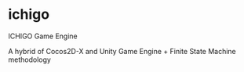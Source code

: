 # ichigo
ICHIGO Game Engine

A hybrid of Cocos2D-X and Unity Game Engine + Finite State Machine methodology
